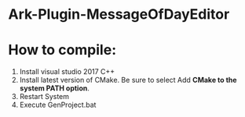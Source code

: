# Ark-Plugin-MessageOfDayEditor

# How to compile: 

1. Install visual studio 2017 C++
2. Install latest version of CMake. Be sure to select Add **CMake to the system PATH option**. 
3. Restart System
4. Execute GenProject.bat

